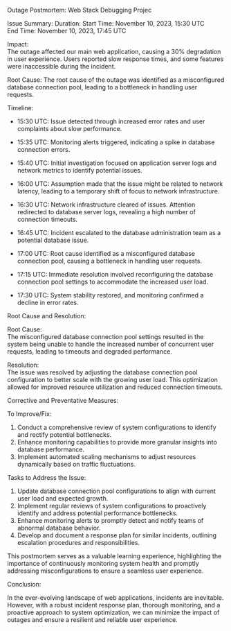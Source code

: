 Outage Postmortem: Web Stack Debugging Projec

Issue Summary:
Duration: 
Start Time: November 10, 2023, 15:30 UTC  
End Time: November 10, 2023, 17:45 UTC

Impact:  
The outage affected our main web application, causing a 30% degradation in user experience. Users reported slow response times, and some features were inaccessible during the incident.

Root Cause:
The root cause of the outage was identified as a misconfigured database connection pool, leading to a bottleneck in handling user requests.

Timeline:

- 15:30 UTC: Issue detected through increased error rates and user complaints about slow performance.
  
- 15:35 UTC: Monitoring alerts triggered, indicating a spike in database connection errors.

- 15:40 UTC: Initial investigation focused on application server logs and network metrics to identify potential issues.

- 16:00 UTC: Assumption made that the issue might be related to network latency, leading to a temporary shift of focus to network infrastructure.

- 16:30 UTC: Network infrastructure cleared of issues. Attention redirected to database server logs, revealing a high number of connection timeouts.

- 16:45 UTC: Incident escalated to the database administration team as a potential database issue.

- 17:00 UTC: Root cause identified as a misconfigured database connection pool, causing a bottleneck in handling user requests.

- 17:15 UTC: Immediate resolution involved reconfiguring the database connection pool settings to accommodate the increased user load.

- 17:30 UTC: System stability restored, and monitoring confirmed a decline in error rates.

Root Cause and Resolution:

Root Cause:  
The misconfigured database connection pool settings resulted in the system being unable to handle the increased number of concurrent user requests, leading to timeouts and degraded performance.

Resolution:  
The issue was resolved by adjusting the database connection pool configuration to better scale with the growing user load. This optimization allowed for improved resource utilization and reduced connection timeouts.

Corrective and Preventative Measures:

To Improve/Fix:  
1. Conduct a comprehensive review of system configurations to identify and rectify potential bottlenecks.
2. Enhance monitoring capabilities to provide more granular insights into database performance.
3. Implement automated scaling mechanisms to adjust resources dynamically based on traffic fluctuations.

Tasks to Address the Issue:  
1. Update database connection pool configurations to align with current user load and expected growth.
2. Implement regular reviews of system configurations to proactively identify and address potential performance bottlenecks.
3. Enhance monitoring alerts to promptly detect and notify teams of abnormal database behavior.
4. Develop and document a response plan for similar incidents, outlining escalation procedures and responsibilities.

This postmortem serves as a valuable learning experience, highlighting the importance of continuously monitoring system health and promptly addressing misconfigurations to ensure a seamless user experience.

Conclusion:

In the ever-evolving landscape of web applications, incidents are inevitable. However, with a robust incident response plan, thorough monitoring, and a proactive approach to system optimization, we can minimize the impact of outages and ensure a resilient and reliable user experience.

